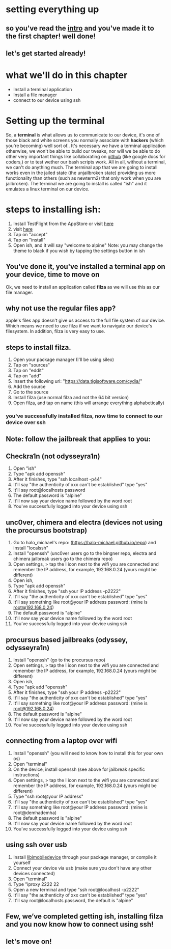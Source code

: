 # setting everything up 
## so you've read the [intro](https://github.com/demhademha/tweak-development-guide/blob/master/intro.md) and you've made it to the first chapter! well done!
## let's get started already!
# what we'll do in this chapter 
* Install a terminal application 
* Install a file manager
* connect to our device using ssh 
# Setting up the terminal 
So, a **terminal** is what allows us to communicate to our device, it's one of those black and white screens you normally associate with **hackers** (which you're becoming) well sort of..
It's necessary we have a terminal application otherwise, we won't be able to build our tweaks, nor will we be able to do other  very important things like collaborating on [github](https://github.com) (like google docs for coders,) or to test wether our bash scripts work. All in all, without a terminal, we can't do anything much. 
The terminal app that we are going to install works even in the jailed state (the unjailbroken state) providing us more functionality than others (such as newterm2) that only work when you are jailbroken). The terminal we are going to install is called "ish" and it emulates a linux terminal on our device. 
# steps to installing ish:
1. Install TestFlight from the AppStore or visit [here](https://apps.apple.com/gb/app/testflight/id899247664) 
2. visit [here](https://www.google.co.uk/url?sa=t&rct=j&q=&esrc=s&source=web&cd=&ved=2ahUKEwjZjo2jx_rqAhUuQkEAHS6JBT4QFjADegQIAxAB&url=https%3A%2F%2Ftestflight.apple.com%2Fjoin%2F97i7KM8O&usg=AOvVaw1I9cM-8axRNb1XRvTgM7AA)
3. Tap on "accept" 
4. Tap on "install" 
5. Open ish, and it will say "welcome to alpine"
Note: you may change the theme to black if you wish by tapping the settings button in ish
## You've done it, you've installed a terminal app on your device, time to move on
Ok, we need to install an application called **filza** as we will use this as our file manager.
## why not use the regular files app?
apple's files app doesn't give us access to the full file system of our device. Which means we need to use filza if we want to navigate our device's filesystem. In addition, filza is very easy to use. 
## steps to install filza.
1. Open your package manager (I'll be using sileo)
2. Tap on "sources" 
3. Tap on "eddit" 
4. Tap on "add"
5. Insert the following url: "https://data.tigisoftware.com/cydia/"
6. Add the source 
7. Go to the source
8. Install filza (use normal filza and not the 64 bit version)
9. Open filza, and tap on name (this will arrange everything alphabetically)
### you've successfully installed filza, now time to connect to our device over ssh
## Note: follow the jailbreak that applies to you:
## Checkra1n (not odysseyra1n)
1. Open "ish" 
2. Type "apk add openssh"
3. After it finishes, type "ssh localhost -p44"
4. It'll say "the authenticity of xxx can't be established" type "yes"
5. It'll say root@localhosts password
6. The default password is "alpine"
7. It'll now say your device name followed by the word root
8. You've successfully logged into your device using ssh

## unc0ver, chimera and  electra (devices not using the procursus bootstrap)
1. Go to halo_michael's repo: (https://halo-michael.github.io/repo) and install "localssh" 
2. Install "openssh" (unc0ver users go to the bingner repo, electra and chimera jailbreak users go to the chimera repo)
3. Open settings, > tap the I icon next to the wifi you are connected and remember the IP address, for example, 192.168.0.24 (yours might be different)  
4. Open ish, 
5. Type "apk add openssh"
6. After it finishes, type "ssh your IP address -p2222"
7. It'll say "the authenticity of xxx can't be established" type "yes"
8. It'll say something like root@your IP address   password: (mine is root@192.168.0.24)   
9. The default password is "alpine"
10. It'll now say your device name followed by the word root
11. You've successfully logged into your device using ssh

## procursus based jailbreaks (odyssey, odysseyra1n)

1. Install "openssh" (go to the procursus repo)
2. Open settings, > tap the I icon next to the wifi you are connected and remember the IP address, for example, 192.168.0.24 (yours might be different)  
3. Open ish, 
4. Type "apk add "openssh"
5. After it finishes, type "ssh your IP address  -p2222"
6. It'll say "the authenticity of xxx can't be established" type "yes"
7. It'll say something like root@your IP address password: (mine is root@192.168.0.24)   
8. The default password is "alpine"
9. It'll now say your device name followed by the word root
10. You've successfully logged into your device using ssh

## connecting from a laptop over wifi 
1. Install "openssh" (you will need to know how to install this for your own os)
2. Open "terminal" 
3. On the device, install openssh (see above for jailbreak specific instructions)
4. Open settings, > tap the I icon next to the wifi you are connected and remember the IP address, for example, 192.168.0.24 (yours might be different)
5. Type "ssh root@your IP address"
6. It'll say "the authenticity of xxx can't be established" type "yes"
7. It'll say something like root@your IP address  password: (mine is root@demhademha)   
8. The default password is "alpine"
9. It'll now say your device name followed by the word root
10. You've successfully logged into your device using ssh

## using ssh over usb 
1. Install [libimobiledevice](https://github.com/libimobiledevice/libimobiledevice) through your package manager, or compile it yourself
2. Connect your device via usb (make sure you don't have any other devices connected)
3. Open "terminal"
4. Type "iproxy 2222 22
5. Open a new terminal and type "ssh root@localhost -p2222" 
6. It'll say "the authenticity of xxx can't be established" type "yes"
7. It'll say root@localhosts password, the default is "alpine"
## Few, we’ve completed getting ish, installing filza and you now know how to connect using ssh!

## let's move on!
